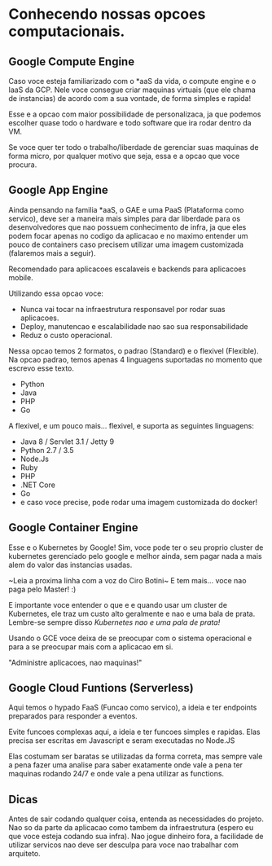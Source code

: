 # Conhecendo nossas opcoes computacionais.


## Google Compute Engine

Caso voce esteja familiarizado com o *aaS da vida, o compute engine e o IaaS da GCP.
Nele voce consegue criar maquinas virtuais (que ele chama de instancias) de acordo com a sua vontade, de forma simples e rapida! 

Esse e a opcao com maior possibilidade de personalizaca, ja que podemos escolher quase todo o hardware e todo software que ira rodar dentro da VM.

Se voce quer ter todo o trabalho/liberdade de gerenciar suas maquinas de forma micro, por qualquer motivo que seja, essa e a opcao que voce procura.

## Google App Engine

Ainda pensando na familia *aaS, o GAE e uma PaaS (Plataforma como servico), deve ser a maneira mais simples para dar liberdade para os desenvolvedores que nao possuem conhecimento de infra, ja que eles podem focar apenas no codigo da aplicacao e no maximo entender um pouco de containers caso precisem utilizar uma imagem customizada (falaremos mais a seguir).

Recomendado para aplicacoes escalaveis e backends para aplicacoes mobile.

Utilizando essa opcao voce:
- Nunca vai tocar na infraestrutura responsavel por rodar suas aplicacoes.
- Deploy, manutencao e escalabilidade nao sao sua responsabilidade
- Reduz o custo operacional.

Nessa opcao temos 2 formatos, o padrao (Standard) e o flexivel (Flexible).
Na opcao padrao, temos apenas 4 linguagens suportadas no momento que escrevo esse texto.
- Python
- Java
- PHP
- Go

A flexivel, e um pouco mais... flexivel, e suporta as seguintes linguagens:
- Java 8 / Servlet 3.1 / Jetty 9
- Python 2.7 / 3.5
- Node.Js
- Ruby
- PHP
- .NET Core
- Go
- e caso voce precise, pode rodar uma imagem customizada do docker!


## Google Container Engine

Esse e o Kubernetes by Google! Sim, voce pode ter o seu proprio cluster de kubernetes gerenciado pelo google e melhor ainda, sem pagar nada a mais alem do valor das instancias usadas.

~Leia a proxima linha com a voz do Ciro Botini~
E tem mais... voce nao paga pelo Master! :)

E importante voce entender o que e e quando usar um cluster de Kubernetes, ele traz um custo alto geralmente e nao e uma bala de prata. Lembre-se sempre disso *Kubernetes nao e uma pala de prata!*

Usando o GCE voce deixa de se preocupar com o sistema operacional e para a se preocupar mais com a aplicacao em si. 

"Administre aplicacoes, nao maquinas!"

## Google Cloud Funtions (Serverless)

Aqui  temos o hypado FaaS (Funcao como servico), a ideia e ter endpoints preparados para responder a eventos.

Evite funcoes complexas aqui, a ideia e ter funcoes simples e rapidas. Elas precisa ser escritas em Javascript e seram executadas no Node.JS

Elas costumam ser baratas se utilizadas da forma correta, mas sempre vale a pena fazer uma analise para saber exatamente onde vale a pena ter maquinas rodando 24/7 e onde vale a pena utilizar as functions. 

## Dicas

Antes de sair codando qualquer coisa, entenda as necessidades do projeto. Nao so da parte da aplicacao como tambem da infraestrutura (espero eu que voce esteja codando sua infra). 
Nao jogue dinheiro fora, a facilidade de utilizar servicos nao deve ser desculpa para voce nao trabalhar com arquiteto.

